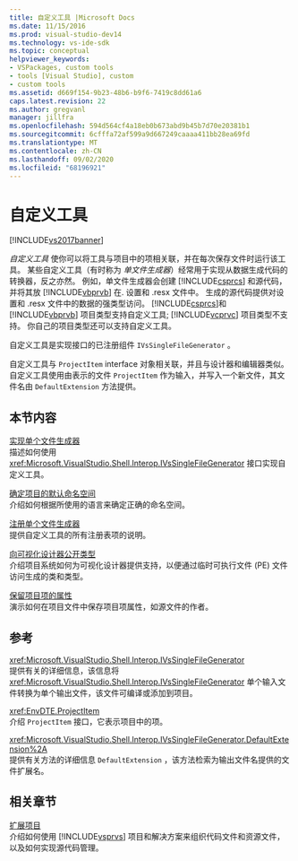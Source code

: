 ```yaml
---
title: 自定义工具 |Microsoft Docs
ms.date: 11/15/2016
ms.prod: visual-studio-dev14
ms.technology: vs-ide-sdk
ms.topic: conceptual
helpviewer_keywords:
- VSPackages, custom tools
- tools [Visual Studio], custom
- custom tools
ms.assetid: d669f154-9b23-48b6-b9f6-7419c8dd61a6
caps.latest.revision: 22
ms.author: gregvanl
manager: jillfra
ms.openlocfilehash: 594d564cf4a18eb0b673abd9b45b7d70e20381b1
ms.sourcegitcommit: 6cfffa72af599a9d667249caaaa411bb28ea69fd
ms.translationtype: MT
ms.contentlocale: zh-CN
ms.lasthandoff: 09/02/2020
ms.locfileid: "68196921"
---
```

# <a name="custom-tools"></a>自定义工具
[!INCLUDE[vs2017banner](../../includes/vs2017banner.md)]

*自定义工具* 使你可以将工具与项目中的项相关联，并在每次保存文件时运行该工具。 某些自定义工具（有时称为 *单文件生成器*）经常用于实现从数据生成代码的转换器，反之亦然。 例如，单文件生成器会创建 [!INCLUDE[csprcs](../../includes/csprcs-md.md)] 和源代码，并将其放 [!INCLUDE[vbprvb](../../includes/vbprvb-md.md)] 在. 设置和 .resx 文件中。 生成的源代码提供对设置和 .resx 文件中的数据的强类型访问。 [!INCLUDE[csprcs](../../includes/csprcs-md.md)]和 [!INCLUDE[vbprvb](../../includes/vbprvb-md.md)] 项目类型支持自定义工具; [!INCLUDE[vcprvc](../../includes/vcprvc-md.md)] 项目类型不支持。 你自己的项目类型还可以支持自定义工具。  
  
 自定义工具是实现接口的已注册组件 `IVsSingleFileGenerator` 。  
  
 自定义工具与 `ProjectItem` interface 对象相关联，并且与设计器和编辑器类似。 自定义工具使用由表示的文件 `ProjectItem` 作为输入，并写入一个新文件，其文件名由 `DefaultExtension` 方法提供。  
  
## <a name="in-this-section"></a>本节内容  
 [实现单个文件生成器](../../extensibility/internals/implementing-single-file-generators.md)  
 描述如何使用 <xref:Microsoft.VisualStudio.Shell.Interop.IVsSingleFileGenerator> 接口实现自定义工具。  
  
 [确定项目的默认命名空间](../../misc/determining-the-default-namespace-of-a-project.md)  
 介绍如何根据所使用的语言来确定正确的命名空间。  
  
 [注册单个文件生成器](../../extensibility/internals/registering-single-file-generators.md)  
 提供自定义工具的所有注册表项的说明。  
  
 [向可视化设计器公开类型](../../extensibility/internals/exposing-types-to-visual-designers.md)  
 介绍项目系统如何为可视化设计器提供支持，以便通过临时可执行文件 (PE) 文件访问生成的类和类型。  
  
 [保留项目项的属性](../../extensibility/persisting-the-property-of-a-project-item.md)  
 演示如何在项目文件中保存项目项属性，如源文件的作者。  
  
## <a name="reference"></a>参考  
 <xref:Microsoft.VisualStudio.Shell.Interop.IVsSingleFileGenerator>  
 提供有关的详细信息，该信息将 <xref:Microsoft.VisualStudio.Shell.Interop.IVsSingleFileGenerator> 单个输入文件转换为单个输出文件，该文件可编译或添加到项目。  
  
 <xref:EnvDTE.ProjectItem>  
 介绍 `ProjectItem` 接口，它表示项目中的项。  
  
 <xref:Microsoft.VisualStudio.Shell.Interop.IVsSingleFileGenerator.DefaultExtension%2A>  
 提供有关方法的详细信息 `DefaultExtension` ，该方法检索为输出文件名提供的文件扩展名。  
  
## <a name="related-sections"></a>相关章节  
 [扩展项目](../../extensibility/extending-projects.md)  
 介绍如何使用 [!INCLUDE[vsprvs](../../includes/vsprvs-md.md)] 项目和解决方案来组织代码文件和资源文件，以及如何实现源代码管理。
